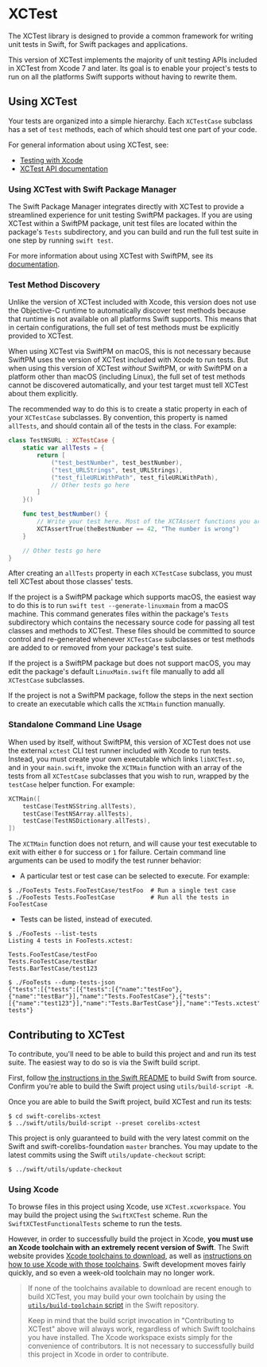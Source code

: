 
# XCTest

The XCTest library is designed to provide a common framework for writing unit tests in Swift, for Swift packages and applications.

This version of XCTest implements the majority of unit testing APIs included in XCTest from Xcode 7 and later. Its goal is to enable your project's tests to run on all the platforms Swift supports without having to rewrite them.

## Using XCTest

Your tests are organized into a simple hierarchy. Each `XCTestCase` subclass has a set of `test` methods, each of which should test one part of your code.

For general information about using XCTest, see:

* [Testing with Xcode](https://developer.apple.com/library/mac/documentation/DeveloperTools/Conceptual/testing_with_xcode/chapters/03-testing_basics.html)
* [XCTest API documentation](https://developer.apple.com/documentation/xctest)

### Using XCTest with Swift Package Manager

The Swift Package Manager integrates directly with XCTest to provide a streamlined experience for unit testing SwiftPM packages. If you are using XCTest within a SwiftPM package, unit test files are located within the package's `Tests` subdirectory, and you can build and run the full test suite in one step by running `swift test`.

For more information about using XCTest with SwiftPM, see its [documentation](https://github.com/apple/swift-package-manager).

### Test Method Discovery

Unlike the version of XCTest included with Xcode, this version does not use the Objective-C runtime to automatically discover test methods because that runtime is not available on all platforms Swift supports. This means that in certain configurations, the full set of test methods must be explicitly provided to XCTest.

When using XCTest via SwiftPM on macOS, this is not necessary because SwiftPM uses the version of XCTest included with Xcode to run tests. But when using this version of XCTest _without_ SwiftPM, or _with_ SwiftPM on a platform other than macOS (including Linux), the full set of test methods cannot be discovered automatically, and your test target must tell XCTest about them explicitly.

The recommended way to do this is to create a static property in each of your `XCTestCase` subclasses. By convention, this property is named `allTests`, and should contain all of the tests in the class. For example:

```swift
class TestNSURL : XCTestCase {
    static var allTests = {
        return [
            ("test_bestNumber", test_bestNumber),
            ("test_URLStrings", test_URLStrings),
            ("test_fileURLWithPath", test_fileURLWithPath),
            // Other tests go here
        ]
    }()

    func test_bestNumber() {
        // Write your test here. Most of the XCTAssert functions you are familiar with are available.
        XCTAssertTrue(theBestNumber == 42, "The number is wrong")
    }

    // Other tests go here
}
```

After creating an `allTests` property in each `XCTestCase` subclass, you must tell XCTest about those classes' tests.

If the project is a SwiftPM package which supports macOS, the easiest way to do this is to run `swift test --generate-linuxmain` from a macOS machine. This command generates files within the package's `Tests` subdirectory which contains the necessary source code for passing all test classes and methods to XCTest. These files should be committed to source control and re-generated whenever `XCTestCase` subclasses or test methods are added to or removed from your package's test suite.

If the project is a SwiftPM package but does not support macOS, you may edit the package's default  `LinuxMain.swift` file manually to add all `XCTestCase` subclasses.

If the project is not a SwiftPM package, follow the steps in the next section to create an executable which calls the `XCTMain` function manually.

### Standalone Command Line Usage

When used by itself, without SwiftPM, this version of XCTest does not use the external `xctest` CLI test runner included with Xcode to run tests. Instead, you must create your own executable which links `libXCTest.so`, and in your `main.swift`, invoke the `XCTMain` function with an array of the tests from all `XCTestCase` subclasses that you wish to run, wrapped by the `testCase` helper function. For example:

```swift
XCTMain([
    testCase(TestNSString.allTests),
    testCase(TestNSArray.allTests),
    testCase(TestNSDictionary.allTests),
])
```

The `XCTMain` function does not return, and will cause your test executable to exit with either `0` for success or `1` for failure. Certain command line arguments can be used to modify the test runner behavior:

* A particular test or test case can be selected to execute. For example:

```
$ ./FooTests Tests.FooTestCase/testFoo  # Run a single test case
$ ./FooTests Tests.FooTestCase          # Run all the tests in FooTestCase
```
* Tests can be listed, instead of executed.

```
$ ./FooTests --list-tests
Listing 4 tests in FooTests.xctest:

Tests.FooTestCase/testFoo
Tests.FooTestCase/testBar
Tests.BarTestCase/test123

$ ./FooTests --dump-tests-json
{"tests":[{"tests":[{"tests":[{"name":"testFoo"},{"name":"testBar"}],"name":"Tests.FooTestCase"},{"tests":[{"name":"test123"}],"name":"Tests.BarTestCase"}],"name":"Tests.xctest"}],"name":"All tests"}
```

## Contributing to XCTest

To contribute, you'll need to be able to build this project and and run its test suite. The easiest way to do so is via the Swift build script.

First, follow [the instructions in the Swift README](https://github.com/apple/swift/blob/master/README.md) to build Swift from source. Confirm you're able to build the Swift project using `utils/build-script -R`.

Once you are able to build the Swift project, build XCTest and run its tests:

```
$ cd swift-corelibs-xctest
$ ../swift/utils/build-script --preset corelibs-xctest
```

This project is only guaranteed to build with the very latest commit on the Swift and swift-corelibs-foundation `master` branches. You may update to the latest commits using the Swift `utils/update-checkout` script:

```
$ ../swift/utils/update-checkout
```

### Using Xcode

To browse files in this project using Xcode, use `XCTest.xcworkspace`. You may build the project using the `SwiftXCTest` scheme. Run the `SwiftXCTestFunctionalTests` scheme to run the tests.

However, in order to successfully build the project in Xcode, **you must use an Xcode toolchain with an extremely recent version of Swift**. The Swift website provides [Xcode toolchains to download](https://swift.org/download/#latest-development-snapshots), as well as [instructions on how to use Xcode with those toolchains](https://swift.org/download/#apple-platforms). Swift development moves fairly quickly, and so even a week-old toolchain may no longer work.

> If none of the toolchains available to download are recent enough to build XCTest, you may build your own toolchain by using the [`utils/build-toolchain` script](https://github.com/apple/swift/blob/master/utils/build-toolchain) in the Swift repository.
>
> Keep in mind that the build script invocation in "Contributing to XCTest" above will always work, regardless of which Swift toolchains you have installed. The Xcode workspace exists simply for the convenience of contributors. It is not necessary to successfully build this project in Xcode in order to contribute.
